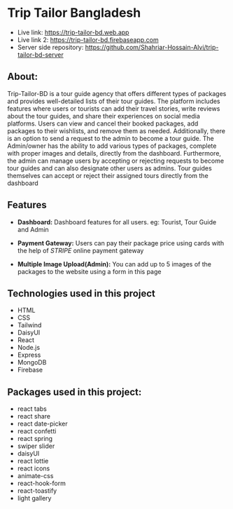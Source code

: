 # Trip Tailor Bangladesh
- Live link: https://trip-tailor-bd.web.app
- Live link 2: https://trip-tailor-bd.firebaseapp.com
- Server side repository: https://github.com/Shahriar-Hossain-Alvi/trip-tailor-bd-server

## About: 
Trip-Tailor-BD is a tour guide agency that offers different types of packages and provides well-detailed lists of their tour guides. The platform includes features where users or tourists can add their travel stories, write reviews about the tour guides, and share their experiences on social media platforms. Users can view and cancel their booked packages, add packages to their wishlists, and remove them as needed. Additionally, there is an option to send a request to the admin to become a tour guide. The Admin/owner has the ability to add various types of packages, complete with proper images and details, directly from the dashboard. Furthermore, the admin can manage users by accepting or rejecting requests to become tour guides and can also designate other users as admins. Tour guides themselves can accept or reject their assigned tours directly from the dashboard


## Features
- **Dashboard:** Dashboard features for all users. eg: Tourist, Tour Guide and Admin

- **Payment Gateway:** Users can pay their package price using cards with the help of *STRIPE* online payment gateway

- **Multiple Image Upload(Admin):** You can add up to 5 images of the packages to the website using a form in this page


## Technologies used in this project
- HTML
- CSS
- Tailwind
- DaisyUI
- React
- Node.js
- Express
- MongoDB
- Firebase


## Packages used in this project:
- react tabs
- react share
- react date-picker 
- react confetti
- react spring 
- swiper slider 
- daisyUI
- react lottie
- react icons
- animate-css
- react-hook-form
- react-toastify 
- light gallery